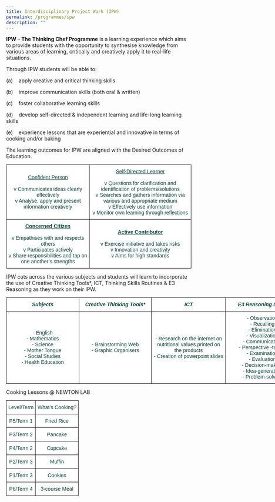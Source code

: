 ```yaml
---
title: Interdisciplinary Project Work (IPW)
permalink: /programmes/ipw
description: ""
---
```

**IPW – The Thinking Chef Programme** is a learning experience which aims to provide students with the opportunity to synthesise knowledge from various areas of learning, critically and creatively apply it to real-life situations.

Through IPW students will be able to:
  

(a)    apply creative and critical thinking skills

  

(b)    improve communication skills (both oral & written)

  

(c)    foster collaborative learning skills

  

(d)    develop self-directed & independent learning and life-long learning skills

  

(e)    experience lessons that are experiential and innovative in terms of cooking and/or baking

  

The learning outcomes for IPW are aligned with the Desired Outcomes of Education.

<style type="text/css">
.tg  {border-collapse:collapse;border-spacing:0;margin:0px auto;}
.tg td{border-color:black;border-style:solid;border-width:1px;font-family:Arial, sans-serif;font-size:14px;
  overflow:hidden;padding:10px 5px;word-break:normal;}
.tg th{border-color:black;border-style:solid;border-width:1px;font-family:Arial, sans-serif;font-size:14px;
  font-weight:normal;overflow:hidden;padding:10px 5px;word-break:normal;}
.tg .tg-yhj3{background-color:#FFF;color:#0C463A;text-align:center;vertical-align:middle}
.tg .tg-0lax{text-align:left;vertical-align:top}
</style>
<table class="tg">
<tbody>
  <tr>
    <td class="tg-yhj3"><span style="text-decoration:underline">Confident Person</span><br><br><span style="font-weight:400;font-style:normal">v Communicates ideas clearly effectively</span><br><span style="font-weight:400;font-style:normal">v Analyse, apply and present information creatively</span><br></td>
    <td class="tg-yhj3"><span style="text-decoration:underline">Self-Directed Learner</span><br><br><span style="font-weight:400;font-style:normal">v Questions for clarification and identification of problems/solutions</span><br><span style="font-weight:400;font-style:normal">v Searches and gathers information via various and appropriate medium</span><br>v Effectively use information<br><span style="font-weight:400;font-style:normal">v Monitor own learning through reflections</span></td>
  </tr>
  <tr>
    <td class="tg-yhj3"><span style="font-weight:bold;text-decoration:underline">Concerned Citizen</span><br><br>v Empathises with and respects others<br>v Participates actively<br>v Share responsibilities and tap on one another’s strengths<br></td>
    <td class="tg-yhj3"><span style="font-weight:bold;text-decoration:underline">Active Contributor</span><br><br>v Exercise initiative and takes risks<br>v Innovation and creativity<br>v Aims for high standards</td>
  </tr>
</tbody>
</table>

IPW cuts across the various subjects and students will learn to incorporate the use of Creative Thinking Tools\*, ICT, Thinking Skills Routines & E3 Reasoning as they work on their IPW.

<style type="text/css">
.tg  {border-collapse:collapse;border-spacing:0;margin:0px auto;}
.tg td{border-color:black;border-style:solid;border-width:1px;font-family:Arial, sans-serif;font-size:14px;
  overflow:hidden;padding:10px 5px;word-break:normal;}
.tg th{border-color:black;border-style:solid;border-width:1px;font-family:Arial, sans-serif;font-size:14px;
  font-weight:normal;overflow:hidden;padding:10px 5px;word-break:normal;}
.tg .tg-yhj3{background-color:#FFF;color:#0C463A;text-align:center;vertical-align:middle}
.tg .tg-jgjh{background-color:#FFF;color:#0C463A;font-style:italic;font-weight:bold;text-align:center;vertical-align:middle}
</style>
<table class="tg" style="undefined;table-layout: fixed; width: 798px">
<colgroup>
<col style="width: 198px">
<col style="width: 198px">
<col style="width: 202px">
<col style="width: 200px">
</colgroup>
<tbody>
  <tr>
    <td class="tg-jgjh">Subjects</td>
    <td class="tg-jgjh">Creative Thinking Tools*</td>
    <td class="tg-jgjh">ICT</td>
    <td class="tg-jgjh">E3 Reasoning Skills</td>
  </tr>
  <tr>
    <td class="tg-yhj3">- English<br>- Mathematics<br>- Science<br>- Mother Tongue<br>- Social Studies<br>- Health Education<br></td>
    <td class="tg-yhj3">- Brainstorming Web<br>- Graphic Organisers<br></td>
    <td class="tg-yhj3">- Research on the internet on nutritional values printed on the products<br>- Creation of powerpoint slides<br></td>
    <td class="tg-yhj3">- Observation<br>- Recalling<br>- Elimination<br>- Visualization<br>- Communication<br>- Perspective -taking<br>- Examination<br>- Evaluation<br>- Decision-making<br>- Idea-generation<br>- Problem-solving</td>
  </tr>
</tbody>
</table>

Cooking Lessons @ NEWTON LAB

<style type="text/css">
.tg  {border-collapse:collapse;border-spacing:0;margin:0px auto;}
.tg td{border-color:black;border-style:solid;border-width:1px;font-family:Arial, sans-serif;font-size:14px;
  overflow:hidden;padding:10px 5px;word-break:normal;}
.tg th{border-color:black;border-style:solid;border-width:1px;font-family:Arial, sans-serif;font-size:14px;
  font-weight:normal;overflow:hidden;padding:10px 5px;word-break:normal;}
.tg .tg-yhj3{background-color:#FFF;color:#0C463A;text-align:center;vertical-align:middle}
</style>
<table class="tg">
<tbody>
  <tr>
    <td class="tg-yhj3">Level/Term<br></td>
    <td class="tg-yhj3">What’s Cooking?<br></td>
  </tr>
  <tr>
    <td class="tg-yhj3">P5/Term 1<br></td>
    <td class="tg-yhj3">Fried Rice<br></td>
  </tr>
  <tr>
    <td class="tg-yhj3">P3/Term 2<br></td>
    <td class="tg-yhj3">Pancake<br></td>
  </tr>
  <tr>
    <td class="tg-yhj3">P4/Term 2<br></td>
    <td class="tg-yhj3">Cupcake<br></td>
  </tr>
  <tr>
    <td class="tg-yhj3">P2/Term 3<br></td>
    <td class="tg-yhj3">Muffin<br></td>
  </tr>
  <tr>
    <td class="tg-yhj3">P1/Term 3<br></td>
    <td class="tg-yhj3">Cookies<br></td>
  </tr>
  <tr>
    <td class="tg-yhj3">P6/Term 4<br></td>
    <td class="tg-yhj3">3-course Meal</td>
  </tr>
</tbody>
</table>